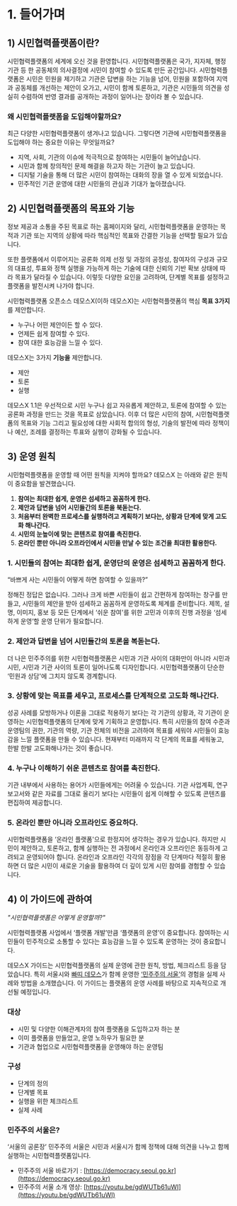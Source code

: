 # 1. 들어가며

## 1) 시민협력플랫폼이란?

시민협력플랫폼의 세계에 오신 것을 환영합니다. 시민협력플랫폼은 국가, 지자체, 행정기관 등 한 공동체의 의사결정에 시민이 참여할 수 있도록 만든 공간입니다. 시민협력플랫폼은 시민은 민원을 제기하고 기관은 답변을 하는 기능을 넘어, 민원을 포함하여 지역과 공동체를 개선하는 제안이 오가고, 시민이 함께 토론하고, 기관은 시민들의 의견을 성실히 수렴하여 반영 결과를 공개하는 과정이 일어나는 장이라 볼 수 있습니다.

### 왜 시민협력플랫폼을 도입해야할까요?

최근 다양한 시민협력플랫폼이 생겨나고 있습니다. 그렇다면 기관에 시민협력플랫폼을 도입해야 하는 중요한 이유는 무엇일까요?

- 지역, 사회, 기관의 이슈에 적극적으로 참여하는 시민들이 늘어났습니다.
- 시민과 함께 창의적인 문제 해결을 하고자 하는 기관이 늘고 있습니다.
- 디지털 기술을 통해 더 많은 시민이 참여하는 대화의 장을 열 수 있게 되었습니다.
- 민주적인 기관 운영에 대한 시민들의 관심과 기대가 높아졌습니다.

## 2) 시민협력플랫폼의 목표와 기능

정보 제공과 소통을 주된 목표로 하는 홈페이지와 달리, 시민협력플랫폼을 운영하는 목적과 기관 또는 지역의 상황에 따라 핵심적인 목표와 간결한 기능을 선택할 필요가 있습니다. 

또한 플랫폼에서 이루어지는 공론화 의제 선정 및 과정의 공정성, 참여자의 구성과 규모의 대표성, 투표와 정책 실행을 가능하게 하는 기술에 대한 신뢰의 기반 확보 상태에 따라 목표가 달라질 수 있습니다. 이렇듯 다양한 요인을 고려하여, 단계별 목표를 설정하고 플랫폼을 발전시켜 나가야 합니다.  

시민협력플랫폼 오픈소스 데모스X(이하 데모스X)는 시민협력플랫폼의 핵심 **목표 3가지**를 제안합니다.

- 누구나 어떤 제안이든 할 수 있다.
- 언제든 쉽게 참여할 수 있다.
- 참여 대한 효능감을 느낄 수 있다.

데모스X는 3가지 **기능을** 제안합니다.

- 제안
- 토론
- 실행

데모스X 1.1은 우선적으로 시민 누구나 쉽고 자유롭게 제안하고, 토론에 참여할 수 있는 공론화 과정을 만드는 것을 목표로 삼았습니다. 이후 더 많은 시민의 참여, 시민협력플랫폼의 목표와 기능 그리고 필요성에 대한 사회적 합의의 형성, 기술의 발전에 따라 정책이나 예산, 조례를 결정하는 투표와 실행이 강화될 수 있습니다.

## 3) 운영 원칙

시민협력플랫폼을 운영할 때 어떤 원칙을 지켜야 할까요? 데모스X 는 아래와 같은 원칙이 중요함을 발견했습니다.

1. **참여는 최대한 쉽게, 운영은 섬세하고 꼼꼼하게 한다.**
1. **제안과 답변을 넘어 시민들간의 토론을 북돋는다.**
1. **처음부터 완벽한 프로세스를 실행하려고 계획하기 보다는, 상황과 단계에 맞게 고도화 해나간다.**
1. **시민의 눈높이에 맞는 콘텐츠로 참여를 촉진한다.**
1. **온라인 뿐만 아니라 오프라인에서 시민을 만날 수 있는 조건을 최대한 활용한다.**

### 1. 시민들의 참여는 최대한 쉽게, 운영단의 운영은 섬세하고 꼼꼼하게 한다.

“바쁘게 사는 시민들이 어떻게 하면 참여할 수 있을까?”

정해진 정답은 없습니다. 그러나 크게 바쁜 시민들이 쉽고 간편하게 참여하는 창구를 만들고, 시민들의 제안을 받아 섬세하고 꼼꼼하게 운영하도록 체계를 준비합니다. 제목, 설명, 이미지, 홍보 등 모든 단계에서 ‘쉬운 참여'를 위한 고민과 이후의 진행 과정을 ‘섬세하게 운영’할 운영 단위가 필요합니다.

### 2. 제안과 답변을 넘어 시민들간의 토론을 복돋는다.

더 나은 민주주의를 위한 시민협력플랫폼은 시민과 기관 사이의 대화만이 아니라 시민과 시민, 시민과 기관 사이의 토론이 일어나도록 디자인합니다. 시민협력플랫폼이 단순한 ‘민원과 상담'에 그치지 않도록 경계합니다.

### 3. 상황에 맞는 목표를 세우고, 프로세스를 단계적으로 고도화 해나간다.

성공 사례를 모방하거나 이론을 그대로 적용하기 보다는 각 기관의 상황과, 각 기관이 운영하는 시민협력플랫폼의 단계에 맞게 기획하고 운영합니다. 특히 시민들의 참여 수준과 운영팀의 권한, 기관의 역량, 기관 전체의 비전을 고려하여 목표를 세워야 시민들이 효능감을 느낄 플랫폼을 만들 수 있습니다. 현재부터 미래까지 각 단계의 목표를 세워놓고, 한발 한발 고도화해나가는 것이 좋습니다.

### 4. 누구나 이해하기 쉬운 콘텐츠로 참여를 촉진한다.

기관 내부에서 사용하는 용어가 시민들에게는 어려울 수 있습니다. 기관 사업계획, 연구보고서와 같은 자료를 그대로 올리기 보다는 시민들이 쉽게 이해할 수 있도록 콘텐츠를 편집하여 제공합니다.

### 5. 온라인 뿐만 아니라 오프라인도 중요하다.

시민협력플랫폼을 ‘온라인 플랫폼'으로 한정지어 생각하는 경우가 있습니다. 하지만 시민이 제안하고, 토론하고, 함께 실행하는 전 과정에서 온라인과 오프라인은 동등하게 고려되고 운영되어야 합니다. 온라인과 오프라인 각각의 장점을 각 단계마다 적절히 활용하면 더 많은 시민이 새로운 기술을 활용하여 더 깊이 있게 시민 참여를 경험할 수 있습니다.

## 4) 이 가이드에 관하여

_"시민협력플랫폼은 어떻게 운영할까?"_

시민협력플랫폼 사업에서 ‘플랫폼 개발’만큼 ‘플랫폼의 운영’이 중요합니다. 참여하는 시민들이 민주적으로 소통할 수 있다는 효능감을 느낄 수 있도록 운영하는 것이 중요합니다.

데모스X 가이드는 시민협력플랫폼의 실제 운영에 관한 원칙, 방법, 체크리스트 등을 담았습니다. 특히 서울시와 [빠띠 데모스](http://partiunion.org/)가 함께 운영한 [‘민주주의 서울’](https://democracy.seoul.go.kr/)의 경험을 실제 사례와 방법을 소개했습니다. 이 가이드는 플랫폼의 운영 사례를 바탕으로 지속적으로 개선될 예정입니다.

### 대상

- 시민 및 다양한 이해관계자의 참여 플랫폼을 도입하고자 하는 분
- 이미 플랫폼을 만들었고, 운영 노하우가 필요한 분
- 기관과 협업으로 시민협력플랫폼을 운영해야 하는 운영팀

### 구성

- 단계의 정의
- 단계별 목표
- 실행을 위한 체크리스트
- 실제 사례

### 민주주의 서울은?

‘서울의 공론장’ 민주주의 서울은 시민과 서울시가 함께 정책에 대해 의견을 나누고 함께 실행하는 시민협력플랫폼입니다.

- 민주주의 서울 바로가기 : [https://democracy.seoul.go.kr](https://democracy.seoul.go.kr)
- 민주주의 서울 소개 영상: [https://youtu.be/gdWUTb61uWI](https://youtu.be/gdWUTb61uWI)
